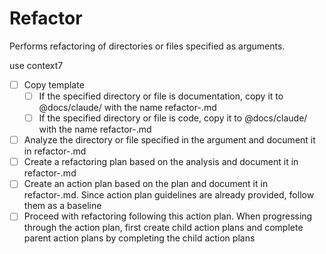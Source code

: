 # Refactor

Performs refactoring of directories or files specified as arguments.

use context7

- [ ] Copy template
  - [ ] If the specified directory or file is documentation, copy it to @docs/claude/ with the name refactor-<timestamp>.md
  - [ ] If the specified directory or file is code, copy it to @docs/claude/ with the name refactor-<timestamp>.md
- [ ] Analyze the directory or file specified in the argument and document it in refactor-<timestamp>.md
- [ ] Create a refactoring plan based on the analysis and document it in refactor-<timestamp>.md
- [ ] Create an action plan based on the plan and document it in refactor-<timestamp>.md. Since action plan guidelines are already provided, follow them as a baseline
- [ ] Proceed with refactoring following this action plan. When progressing through the action plan, first create child action plans and complete parent action plans by completing the child action plans
